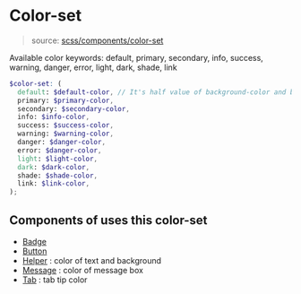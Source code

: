 # Color-set
> source: [scss/components/color-set](../../src/scss/components/_color-set.scss)

Available color keywords: default, primary, secondary, info, success, warning, danger, error, light, dark, shade, link

```scss
$color-set: (
  default: $default-color, // It's half value of background-color and background-color-invert.
  primary: $primary-color,
  secondary: $secondary-color,
  info: $info-color,
  success: $success-color,
  warning: $warning-color,
  danger: $danger-color,
  error: $danger-color,
  light: $light-color,
  dark: $dark-color,
  shade: $shade-color,
  link: $link-color,
);
```

## Components of uses this color-set
* [Badge](badge.md)
* [Button](#)
* [Helper](#) : color of text and background
* [Message](#) : color of message box
* [Tab](#) : tab tip color
